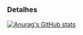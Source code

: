 ### Detalhes

[![Anurag's GitHub stats](httpsgithub-readme-stats.vercel.app/api?username=gusta-xis&show_icons=true&theme=dark)](httpsgithub.comanuraghazragithub-readme-stats)

